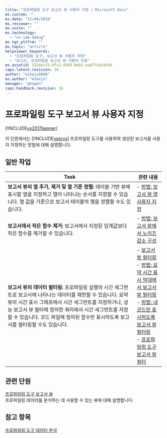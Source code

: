 ```yaml
---
title: "프로파일링 도구 보고서 뷰 사용자 지정 | Microsoft Docs"
ms.custom: ""
ms.date: "11/04/2016"
ms.reviewer: ""
ms.suite: ""
ms.technology: 
  - "vs-ide-debug"
ms.tgt_pltfrm: ""
ms.topic: "article"
helpviewer_keywords: 
  - "프로파일링 도구, 보고서 뷰 사용자 지정"
  - "보고서, 프로파일링 보고서 뷰 사용자 지정"
ms.assetid: 5224ac52-0fc2-4269-8eb2-ead7fda3afd4
caps.latest.revision: 16
author: "mikejo5000"
ms.author: "mikejo"
manager: "ghogen"
caps.handback.revision: 16
---
```

# 프로파일링 도구 보고서 뷰 사용자 지정
[!INCLUDE[vs2017banner](../code-quality/includes/vs2017banner.md)]

이 단원에서는 [!INCLUDE[vsprvs](../code-quality/includes/vsprvs_md.md)] 프로파일링 도구를 사용하여 생성된 보고서를 사용자 지정하는 방법에 대해 설명합니다.  
  
## 일반 작업  
  
|Task|관련 내용|  
|----------|-----------|  
|**보고서 뷰의 열 추가, 제거 및 열 기준 정렬:** 테이블 기반 뷰에 표시할 열을 지정하고 열이 나타나는 순서를 지정할 수 있습니다.  열 값을 기준으로 보고서 테이블의 행을 정렬할 수도 있습니다.|-   [방법: 보고서 뷰 열 사용자 지정](../profiling/how-to-customize-report-view-columns.md)|  
|**보고서에서 작은 함수 제거:** 보고서에서 지정된 임계값보다 작은 함수를 제거할 수 있습니다.|-   [방법: 보고서 뷰에서 노이즈 감소 구성](../profiling/how-to-configure-noise-reduction-in-report-views.md)|  
|**보고서 뷰의 데이터 필터링:** 프로파일링 실행의 시간 세그먼트로 보고서에 나타나는 데이터를 제한할 수 있습니다.  요약 뷰의 시간 표시 그래프에서 시간 세그먼트를 지정하거나, 성능 보고서 뷰 필터에 정의한 쿼리에서 시간 세그먼트를 지정할 수 있습니다.  코드 파일에 정의된 함수만 표시하도록 보고서를 필터링할 수도 있습니다.|-   [보고서 뷰 필터링](../profiling/filtering-report-views.md)<br />-   [방법: 요약 시간 표시 막대에서 보고서 뷰 필터링](../Topic/How%20to:%20Filter%20Report%20Views%20from%20the%20Summary%20Timeline.md)<br />-   [방법: 내 코드만 표시하도록 보고서 뷰 필터링](../Topic/How%20to:%20Filter%20Profiling%20Tools%20Report%20Views%20to%20Display%20Just%20My%20Code.md)<br />-   [프로파일링 도구 보고서 뷰 필터](../profiling/performance-report-view-filter.md)|  
  
## 관련 단원  
 [프로파일링 도구 보고서 뷰](../profiling/performance-report-views.md)  
 프로파일링 데이터를 분석하는 데 사용할 수 있는 뷰에 대해 설명합니다.  
  
## 참고 항목  
 [프로파일링 도구 데이터 분석](../profiling/analyzing-performance-tools-data.md)